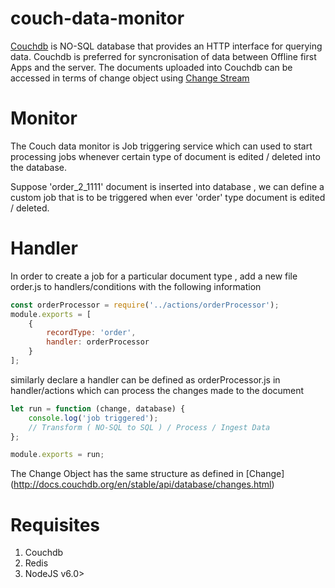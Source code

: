 # couch-data-monitor
[Couchdb](http://couchdb.apache.org/) is NO-SQL database that provides an HTTP interface for querying data. Couchdb is preferred for syncronisation of data between Offline first Apps and the server.
The documents uploaded into Couchdb can be accessed in terms of change object using [ Change Stream ](http://docs.couchdb.org/en/stable/api/database/changes.html)

# Monitor 
The Couch data monitor is Job triggering service which can used to start processing jobs whenever 
certain type of document is edited / deleted into the database.

Suppose 'order_2_1111' document is inserted into database , we can define a custom job that is to be triggered
when ever 'order' type document is edited / deleted. 

# Handler
In order to create a job for a particular document type , add a new file order.js to handlers/conditions with the following information 

```javascript
const orderProcessor = require('../actions/orderProcessor');
module.exports = [
    {
        recordType: 'order',
        handler: orderProcessor
    }
];
```

similarly declare a handler can be defined as orderProcessor.js in handler/actions which can process the changes made to the document 
```javascript
let run = function (change, database) {
    console.log('job triggered');
    // Transform ( NO-SQL to SQL ) / Process / Ingest Data 
};

module.exports = run;
```
The Change Object has the same structure as defined in [Change] (http://docs.couchdb.org/en/stable/api/database/changes.html) 

# Requisites
1. Couchdb 
2. Redis 
3. NodeJS v6.0> 
